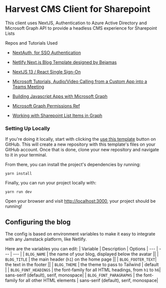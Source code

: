 # Harvest CMS Client for Sharepoint

This client uses NextJS, Authentication to Azure Active Directory and Microsoft Graph API to provide a headless CMS experience for Sharepoint Lists




Repos and Tutorials Used

- [NextAuth, for SSO Authentication](https://next-auth.js.org/)

- [Netlify Next.js Blog Template designed by Bejamas](https://user-images.githubusercontent.com/43764894/223762618-62742b4e-9424-44a7-8e85-9f7e4e19db54.png)

- [NextJS 13 / React Single Sign-On](https://blog.designly.biz/nextjs-13-react-single-sign-on-sso-authentication-via-azure-active-directory)

- [Microsoft Tutorials, Audio/Video Calling from a Custom App into a Teams Meeting](https://microsoft.github.io/MicrosoftCloud/tutorials/docs/ACS-to-Teams-Meeting/)

- [Building Javascript Apps with Microsoft Graph](https://learn.microsoft.com/en-us/graph/tutorials/javascript?tabs=aad)

- [Microsoft Graph Permissions Ref](https://learn.microsoft.com/en-us/graph/permissions-reference#all-permissions)

- [Working with Sharepoint List Items in Graph](https://learn.microsoft.com/en-us/graph/api/resources/list?view=graph-rest-1.0)

### Setting Up Locally

If you're doing it locally, start with clicking the [use this template](https://github.com/netlify-templates/nextjs-blog-theme/generate) button on GitHub. This will create a new repository with this template's files on your GitHub account. Once that is done, clone your new repository and navigate to it in your terminal.

From there, you can install the project's dependencies by running:

```shell
yarn install
```

Finally, you can run your project locally with:

```shell
yarn run dev
```

Open your browser and visit <http://localhost:3000>, your project should be running!

## Configuring the blog

The config is based on environment variables to make it easy to integrate with any Jamstack platform, like Netlify.

Here are the variables you can edit:
| Variable | Description | Options
| --- | --- | --- |
| `BLOG_NAME` | the name of your blog, displayed below the avatar ||
| `BLOG_TITLE` | the main header (`h1`) on the home page ||
| `BLOG_FOOTER_TEXT`| the text in the footer ||
| `BLOG_THEME` | the theme to pass to Tailwind | default |
| `BLOG_FONT_HEADINGS` | the font-family for all HTML headings, from `h1` to `h6`| sans-serif (default), serif, monospace|
| `BLOG_FONT_PARAGRAPHS` | the font-family for all other HTML elements | sans-serif (default), serif, monospace|

